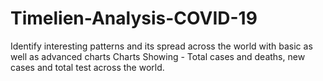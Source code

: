 # Timelien-Analysis-COVID-19

Identify interesting patterns and its spread across the world with basic as well as advanced charts
Charts Showing  - Total cases and deaths, new cases and total test across the world.
